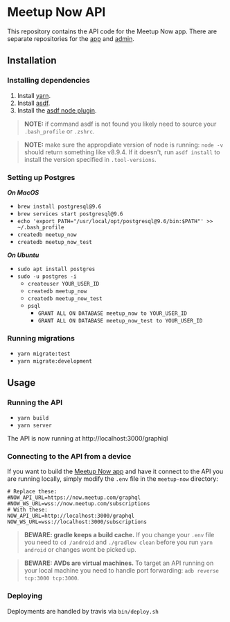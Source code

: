 # Meetup Now API

This repository contains the API code for the Meetup Now app. There are separate repositories for the [app](https://github.com/meetup/now-mobile) and [admin](https://github.com/meetup/now-admin).

## Installation

### Installing dependencies

1. Install [yarn](https://yarnpkg.com/en/docs/install#mac-stable).
1. Install [asdf](https://github.com/asdf-vm/asdf).
1. Install the [asdf node plugin](https://github.com/asdf-vm/asdf-nodejs).

> **NOTE:** if command asdf is not found you likely need to source your `.bash_profile` or `.zshrc`.

> **NOTE:** make sure the appropdiate version of node is running: `node -v` should return something like v8.9.4. If it doesn't, run `asdf install` to install the version specified in `.tool-versions`. 

### Setting up Postgres

_**On MacOS**_
- `brew install postgresql@9.6`
- `brew services start postgresql@9.6`
- `echo 'export PATH="/usr/local/opt/postgresql@9.6/bin:$PATH"' >> ~/.bash_profile`
- `createdb meetup_now`
- `createdb meetup_now_test`

_**On Ubuntu**_
- `sudo apt install postgres`
- `sudo -u postgres -i`
  - `createuser YOUR_USER_ID`
  - `createdb meetup_now`
  - `createdb meetup_now_test`
  - `psql`
    - `GRANT ALL ON DATABASE meetup_now to YOUR_USER_ID`
    - `GRANT ALL ON DATABASE meetup_now_test to YOUR_USER_ID`

### Running migrations

- `yarn migrate:test`
- `yarn migrate:development`

## Usage

### Running the API

- `yarn build`
- `yarn server`

The API is now running at http://localhost:3000/graphiql

### Connecting to the API from a device

If you want to build the [Meetup Now app](https://github.com/meetup/now-mobile/blob/master/README.md#usage) and have it connect to the API you are running locally, simply modify the `.env` file in the `meetup-now` directory: 

```
# Replace these:
#NOW_API_URL=https://now.meetup.com/graphql
#NOW_WS_URL=wss://now.meetup.com/subscriptions
# With these:
NOW_API_URL=http://localhost:3000/graphql
NOW_WS_URL=wss://localhost:3000/subscriptions
```

> **BEWARE: gradle keeps a build cache.** If you change your `.env` file you need to `cd /android` and `./gradlew clean` before you run `yarn android` or changes wont be picked up.

> **BEWARE: AVDs are virtual machines.** To target an API running on your local machine you need to handle port forwarding: `adb reverse tcp:3000 tcp:3000`.

### Deploying

Deployments are handled by travis via `bin/deploy.sh`
